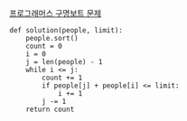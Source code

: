 [프로그래머스 구명보트 문제](https://school.programmers.co.kr/learn/courses/30/lessons/42885)

```
def solution(people, limit):
    people.sort()
    count = 0
    i = 0
    j = len(people) - 1
    while i <= j:
        count += 1
        if people[j] + people[i] <= limit:
            i += 1
        j -= 1
    return count
```

